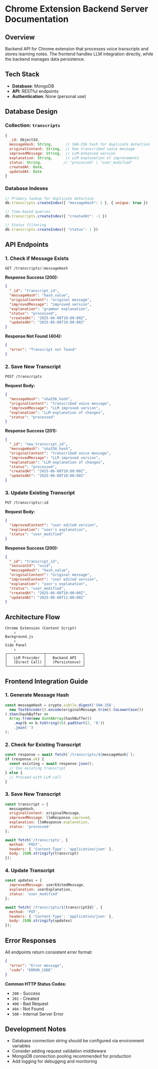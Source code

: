 # Chrome Extension Backend Server Documentation

## Overview

Backend API for Chrome extension that processes voice transcripts and stores learning notes. The frontend handles LLM integration directly, while the backend manages data persistence.

## Tech Stack

- **Database**: MongoDB
- **API**: RESTful endpoints
- **Authentication**: None (personal use)

## Database Design

### Collection: `transcripts`

```javascript
{
  _id: ObjectId,
  messageHash: String,      // SHA-256 hash for duplicate detection
  originalContent: String,  // Raw transcribed voice message
  improvedMessage: String,  // LLM-enhanced version
  explanation: String,      // LLM explanation of improvements
  status: String,          // "processed" | "user_modified"
  createdAt: Date,
  updatedAt: Date
}
```

### Database Indexes

```javascript
// Primary lookup for duplicate detection
db.transcripts.createIndex({ "messageHash": 1 }, { unique: true })

// Time-based queries
db.transcripts.createIndex({ "createdAt": -1 })

// Status filtering
db.transcripts.createIndex({ "status": 1 })
```

## API Endpoints

### 1. Check if Message Exists

```http
GET /transcripts/:messageHash
```

**Response Success (200):**

```json
{
  "_id": "transcript_id",
  "messageHash": "hash_value",
  "originalContent": "original message",
  "improvedMessage": "improved version",
  "explanation": "grammar explanation",
  "status": "processed",
  "createdAt": "2025-06-08T10:00:00Z",
  "updatedAt": "2025-06-08T10:00:00Z"
}
```

**Response Not Found (404):**

```json
{
  "error": "Transcript not found"
}
```

### 2. Save New Transcript

```http
POST /transcripts
```

**Request Body:**

```json
{
  "messageHash": "sha256_hash",
  "originalContent": "transcribed voice message",
  "improvedMessage": "LLM improved version",
  "explanation": "LLM explanation of changes",
  "status": "processed"
}
```

**Response Success (201):**

```json
{
  "_id": "new_transcript_id",
  "messageHash": "sha256_hash",
  "originalContent": "transcribed voice message",
  "improvedMessage": "LLM improved version",
  "explanation": "LLM explanation of changes",
  "status": "processed",
  "createdAt": "2025-06-08T10:00:00Z",
  "updatedAt": "2025-06-08T10:00:00Z"
}
```

### 3. Update Existing Transcript

```http
PUT /transcripts/:id
```

**Request Body:**

```json
{
  "improvedContent": "user edited version",
  "explanation": "user's explanation",
  "status": "user_modified"
}
```

**Response Success (200):**

```json
{
  "_id": "transcript_id",
  "sessionId": "uuid",
  "messageHash": "hash_value",
  "originalContent": "original message",
  "improvedContent": "user edited version",
  "explanation": "user's explanation",
  "status": "user_modified",
  "createdAt": "2025-06-08T10:00:00Z",
  "updatedAt": "2025-06-08T11:00:00Z"
}
```

## Architecture Flow

```plain
Chrome Extension (Content Script) 
    ↓
Background.js 
    ↓
Side Panel
    ↓
┌─────────────────┬─────────────────┐
│   LLM Provider  │   Backend API   │
│   (Direct Call) │   (Persistence) │
└─────────────────┴─────────────────┘
```

## Frontend Integration Guide

### 1. Generate Message Hash

```javascript
const messageHash = crypto.subtle.digest('SHA-256', 
  new TextEncoder().encode(originalMessage.trim().toLowerCase())
).then(hashBuffer => 
  Array.from(new Uint8Array(hashBuffer))
    .map(b => b.toString(16).padStart(2, '0'))
    .join('')
);
```

### 2. Check for Existing Transcript

```javascript
const response = await fetch(`/transcripts/${messageHash}`);
if (response.ok) {
  const existing = await response.json();
  // Use existing transcript
} else {
  // Proceed with LLM call
}
```

### 3. Save New Transcript

```javascript
const transcript = {
  messageHash,
  originalContent: originalMessage,
  improvedMessage: llmResponse.improved,
  explanation: llmResponse.explanation,
  status: 'processed'
};

await fetch('/transcripts', {
  method: 'POST',
  headers: { 'Content-Type': 'application/json' },
  body: JSON.stringify(transcript)
});
```

### 4. Update Transcript

```javascript
const updates = {
  improvedMessage: userEditedMessage,
  explanation: userExplanation,
  status: 'user_modified'
};

await fetch(`/transcripts/${transcriptId}`, {
  method: 'PUT',
  headers: { 'Content-Type': 'application/json' },
  body: JSON.stringify(updates)
});
```

## Error Responses

All endpoints return consistent error format:

```json
{
  "error": "Error message",
  "code": "ERROR_CODE"
}
```

**Common HTTP Status Codes:**

- `200` - Success
- `201` - Created
- `400` - Bad Request
- `404` - Not Found
- `500` - Internal Server Error

## Development Notes

- Database connection string should be configured via environment variables
- Consider adding request validation middleware
- MongoDB connection pooling recommended for production
- Add logging for debugging and monitoring
